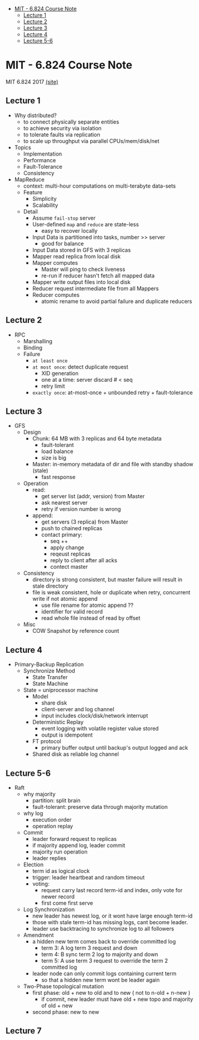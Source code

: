 -   [MIT - 6.824 Course Note](#mit---6.824-course-note)
    -   [Lecture 1](#lecture-1)
    -   [Lecture 2](#lecture-2)
    -   [Lecture 3](#lecture-3)
    -   [Lecture 4](#lecture-4)
    -   [Lecture 5-6](#lecture-5-6)

MIT - 6.824 Course Note
=======================

MIT 6.824 2017
[(site)](http://nil.csail.mit.edu/6.824/2017/schedule.html)

Lecture 1
---------

-   Why distributed?
    -   to connect physically separate entities
    -   to achieve security via isolation
    -   to tolerate faults via replication
    -   to scale up throughput via parallel CPUs/mem/disk/net
-   Topics
    -   Implementation
    -   Performance
    -   Fault-Tolerance
    -   Consistency
-   MapReduce
    -   context: multi-hour computations on multi-terabyte data-sets
    -   Feature
        -   Simplicity
        -   Scalability
    -   Detail
        -   Assume `fail-stop` server
        -   User-defined `map` and `reduce` are state-less
            -   easy to recover locally
        -   Input Data is partitioned into tasks, number \>\> server
            -   good for balance
        -   Input Data stored in GFS with 3 replicas
        -   Mapper read replica from local disk
        -   Mapper computes
            -   Master will ping to check liveness
            -   re-run if reducer hasn't fetch all mapped data
        -   Mapper write output files into local disk
        -   Reducer request intermediate file from all Mappers
        -   Reducer computes
            -   atomic rename to avoid partial failure and duplicate
                reducers

Lecture 2
---------

-   RPC
    -   Marshalling
    -   Binding
    -   Failure
        -   `at least once`
        -   `at most once`: detect duplicate request
            -   XID generation
            -   one at a time: server discard \# \< seq
            -   retry limit
        -   `exactly once`: at-most-once + unbounded retry +
            fault-tolerance

Lecture 3
---------

-   GFS
    -   Design
        -   Chunk: 64 MB with 3 replicas and 64 byte metadata
            -   fault-tolerant
            -   load balance
            -   size is big
        -   Master: in-memory metadata of dir and file with standby
            shadow (stale)
            -   fast response
    -   Operation
        -   read:
            -   get server list (addr, version) from Master
            -   ask nearest server
            -   retry if version number is wrong
        -   append:
            -   get servers (3 replica) from Master
            -   push to chained replicas
            -   contact primary:
                -   seq ++
                -   apply change
                -   reqeust replicas
                -   reply to client after all acks
                -   contect master
    -   Consistency
        -   directory is strong consistent, but master failure will
            result in stale directory
        -   file is weak consistent, hole or duplicate when retry,
            concurrent write if not atomic append
            -   use file rename for atomic append ??
            -   identifier for valid record
            -   read whole file instead of read by offset
    -   Misc
        -   COW Snapshot by reference count

Lecture 4
---------

-   Primary-Backup Replication
    -   Synchronize Method
        -   State Transfer
        -   State Machine
    -   State = uniprocessor machine
        -   Model
            -   share disk
            -   client-server and log channel
            -   input includes clock/disk/network interrupt
        -   Deterministic Replay
            -   event logging with volatile register value stored
            -   output is idempotent
        -   FT protocol
            -   primary buffer output until backup's output logged and
                ack
        -   Shared disk as reliable log channel

Lecture 5-6
-----------

-   Raft
    -   why majority
        -   partition: split brain
        -   fault-tolerant: preserve data through majority mutation
    -   why log
        -   execution order
        -   operation replay
    -   Commit
        -   leader forward request to replicas
        -   if majority append log, leader commit
        -   majority run operation
        -   leader replies
    -   Election
        -   term id as logical clock
        -   trigger: leader heartbeat and random timeout
        -   voting: 
            -   request carry last record term-id and index, only vote for newer record
            -   first come first serve
    -   Log Synchronization
        -   new leader has newest log, or it wont have large enough term-id
        -   those with stale term-id has missing logs, cant become leader.
        -   leader use backtracing to synchronize log to all followers
    -   Amendment
        -   a hidden new term comes back to override committed log
            -   term 3: A log term 3 request and down
            -   term 4: B sync term 2 log to majority and down
            -   term 5: A use term 3 request to override the term 2 committed log
        -   leader node can only commit logs containing current term
            -   so that a hidden new term wont be leader again
    -   Two-Phase topological mutation
        -   first phase: old + new to old and to new ( not to n-old + n-new )
            -   if commit, new leader must have old + new topo and majority of old + new
        -   second phase: new to new

Lecture 7
---------